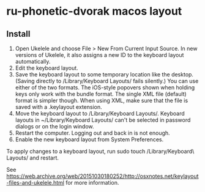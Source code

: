 # ru-phonetic-dvorak macos layout

## Install

1. Open Ukelele and choose File > New From Current Input Source. In new versions of Ukelele, it also assigns a new ID to the keyboard layout automatically.
2. Edit the keyboard layout.
3. Save the keyboard layout to some temporary location like the desktop. (Saving directly to /Library/Keyboard Layouts/ fails silently.) You can use either of the two formats. The iOS-style popovers shown when holding keys only work with the bundle format. The single XML file (default) format is simpler though. When using XML, make sure that the file is saved with a .keylayout extension.
4. Move the keyboard layout to /Library/Keyboard Layouts/. Keyboard layouts in ~/Library/Keyboard Layouts/ can't be selected in password dialogs or on the login window.
5. Restart the computer. Logging out and back in is not enough.
6. Enable the new keyboard layout from System Preferences.

To apply changes to a keyboard layout, run sudo touch /Library/Keyboard\ Layouts/ and restart.

See https://web.archive.org/web/20151030180252/http://osxnotes.net/keylayout-files-and-ukelele.html for more information.

